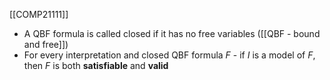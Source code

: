 [[COMP21111]]

- A QBF formula is called closed if it has no free variables ([[QBF - bound and free]])
- For every interpretation and closed QBF formula $F$ - if $I$ is a model of $F$, then $F$ is both **satisfiable** and **valid**